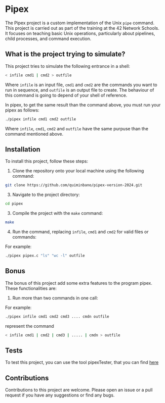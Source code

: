 # Pipex

The Pipex project is a custom implementation of the Unix `pipe` command. This project is carried out as part of the training at the 42 Network Schools. It focuses on teaching basic Unix operations, particularly about pipelines, child processes, and command execution.

## What is the project trying to simulate?

This project tries to simulate the following entrance in a shell:

```bash
< infile cmd1 | cmd2 > outfile
```

Where `infile` is an input file, `cmd1` and `cmd2` are the commands you want to run in sequence, and `outfile` is an output file to create. The behaviour of this command is going to depend of your shell of reference.

In pipex, to get the same result than the command above, you must run your pipex as follows:

```bash
./pipex infile cmd1 cmd2 outfile
```

Where `infile`, `cmd1`, `cmd2` and `outfile` have the same purpuse than the command mentioned above.

## Installation

To install this project, follow these steps:

1. Clone the repository onto your local machine using the following command:
```bash
git clone https://github.com/quiminbano/pipex-version-2024.git
```

3. Navigate to the project directory:

```bash
cd pipex
```

3. Compile the project with the `make` command:

```bash
make
```

4. Run the command, replacing `infile`, `cmd1` and `cmd2` for valid files or commands:

For example:
```bash
./pipex pipex.c "ls" "wc -l" outfile
```

## Bonus

The bonus of this project add some extra features to the program pipex. These functionalities are:

1. Run more than two commands in one call:

For example: 
```bash
./pipex infile cmd1 cmd2 cmd3 .... cmdn outfile
``` 
represent the command 
```bash
< infile cmd1 | cmd2 | cmd3 | ..... | cmdn > outfile
```

## Tests

To test this project, you can use the tool pipexTester, that you can find [here](https://github.com/quiminbano/pipexTester)

## Contributions

Contributions to this project are welcome. Please open an issue or a pull request if you have any suggestions or find any bugs.
